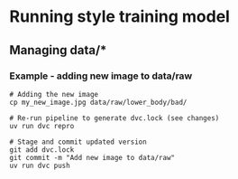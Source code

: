 # Running style training model

## Managing data/*

### Example - adding new image to data/raw

```
# Adding the new image
cp my_new_image.jpg data/raw/lower_body/bad/

# Re-run pipeline to generate dvc.lock (see changes)
uv run dvc repro

# Stage and commit updated version
git add dvc.lock
git commit -m "Add new image to data/raw"
uv run dvc push
```
